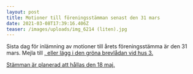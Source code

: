 ```yaml
---
layout: post
title: Motioner till föreningsstämman senast den 31 mars
date: 2021-03-08T17:39:16.406Z
teaser: /images/uploads/img_6214 (liten).jpg
---
```

Sista dag för inlämning av motioner till årets föreningsstämma är den 31 mars. Mejla till <a href="mailto:kontakt@drlindh.se" target="_blank">,  eller lägg i den gröna brevlådan vid hus 3.

Stämman är planerad att hållas den 18 maj. 
